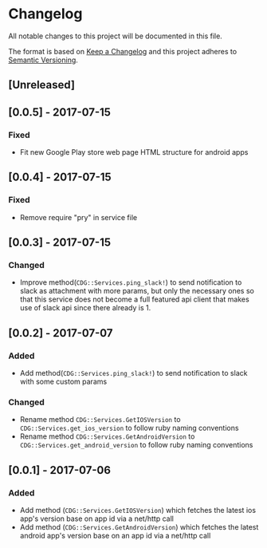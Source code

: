 # Changelog
All notable changes to this project will be documented in this file.

The format is based on [Keep a Changelog](http://keepachangelog.com/en/1.0.0/)
and this project adheres to [Semantic Versioning](http://semver.org/spec/v2.0.0.html).

## [Unreleased]

## [0.0.5] - 2017-07-15
### Fixed
- Fit new Google Play store web page HTML structure for android apps

## [0.0.4] - 2017-07-15
### Fixed
- Remove require "pry" in service file

## [0.0.3] - 2017-07-15
### Changed
- Improve method(`CDG::Services.ping_slack!`) to send notification to slack as attachment with more params, but only the necessary ones so that this service does not become a full featured api client that makes use of slack api since there already is 1.

## [0.0.2] - 2017-07-07
### Added
- Add method(`CDG::Services.ping_slack!`) to send notification to slack with some custom params

### Changed
- Rename method `CDG::Services.GetIOSVersion` to `CDG::Services.get_ios_version` to follow ruby naming conventions
- Rename method `CDG::Services.GetAndroidVersion` to `CDG::Services.get_android_version` to follow ruby naming conventions

## [0.0.1] - 2017-07-06
### Added
- Add method (`CDG::Services.GetIOSVersion`) which fetches the latest ios app's version base on app id via a net/http call
- Add method (`CDG::Services.GetAndroidVersion`) which fetches the latest android app's version base on an app id via a net/http call

